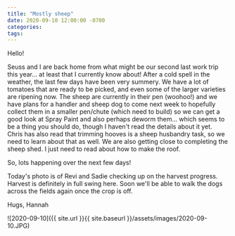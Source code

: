```yaml
---
title: "Mostly sheep"
date: 2020-09-10 12:00:00 -0700
categories:
tags:
---
```


Hello!

Seuss and I are back home from what might be our second last work trip this year... at least that I currently know about! After a cold spell in the weather, the last few days have been very summery. We have a lot of tomatoes that are ready to be picked, and even some of the larger varieties are ripening now. The sheep are currently in their pen (woohoo!) and we have plans for a handler and sheep dog to come next week to hopefully collect them in a smaller pen/chute (which need to build) so we can get a good look at Spray Paint and also perhaps deworm them... which seems to be a thing you should do, though I haven't read the details about it yet. Chris has also read that trimming hooves is a sheep husbandry task, so we need to learn about that as well. We are also getting close to completing the sheep shed.  I just need to read about how to make the roof.

So, lots happening over the next few days!

Today's photo is of Revi and Sadie checking up on the harvest progress. Harvest is definitely in full swing here. Soon we'll be able to walk the dogs across the fields again once the crop is off.

Hugs,
Hannah

![2020-09-10]({{ site.url }}{{ site.baseurl }}/assets/images/2020-09-10.JPG)
